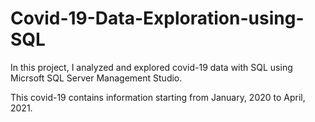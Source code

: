# Covid-19-Data-Exploration-using-SQL

In this project, I analyzed and explored covid-19 data with SQL using Micrsoft SQL Server Management Studio.

This covid-19 contains information starting from  January, 2020 to April, 2021.
